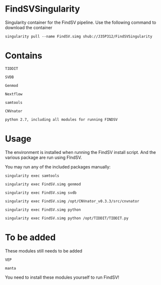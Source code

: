 # FindSVSingularity
Singularity container for the FindSV pipeline. Use the following command to download the container

    singularity pull --name FindSV.simg shub://J35P312/FindSVSingularity



# Contains

    TIDDIT

    SVDB

    Genmod

    Nextflow

    samtools

    CNVnator

    python 2.7, including all modules for running FINDSV

# Usage
The environment is installed when running the FindSV install script. And the various package are run using FIndSV.

You may run any of the included packages manually:

    singularity exec samtools 

    singularity exec FindSV.simg genmod

    singularity exec FindSV.simg svdb

    singularity exec FindSV.simg /opt/CNVnator_v0.3.3/src/cnvnator

    singularity exec FindSV.simg python

    singularity exec FindSV.simg python /opt/TIDDIT/TIDDIT.py

# To be added
These modules still needs to be added
    
    VEP

    manta

You need to install these modules yourself to run FindSV!
